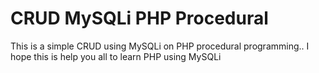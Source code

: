 # CRUD MySQLi PHP Procedural
This is a simple CRUD using MySQLi on PHP procedural programming..
I hope this is help you all to learn PHP using MySQLi
